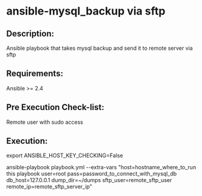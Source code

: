 # ansible-mysql_backup via sftp

## Description: 
Ansible playbook that takes mysql backup and send it to remote server via sftp

## Requirements: 
Ansible >= 2.4

## Pre Execution Check-list: 
Remote user with sudo access

## Execution: 
export ANSIBLE_HOST_KEY_CHECKING=False

ansible-playbook playbook.yml --extra-vars "host=hostname_where_to_run this playbook user=root pass=password_to_connect_with_mysql_db db_host=127.0.0.1 dump_dir=~/dumps sftp_user=remote_sftp_user remote_ip=remote_sftp_server_ip"
